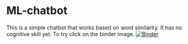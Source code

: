 # ML-chatbot
This is a simple chatbot that works based on word similarity. It has no cognitive skill yet. 
To try click on the binder image. [![Binder](https://mybinder.org/badge_logo.svg)](https://mybinder.org/v2/gh/vishnupreet-rp/ML-chatbot/master?urlpath=https%3A%2F%2Fgithub.com%2Fvishnupreet-rp%2FML-chatbot%2Fblob%2Fmaster%2FML-chatbot.ipynb)
